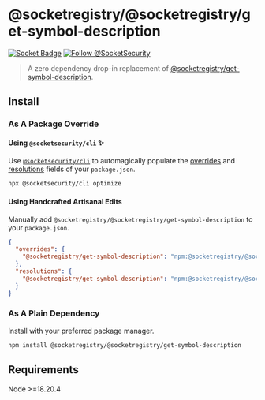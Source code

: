 # @socketregistry/@socketregistry/get-symbol-description

[![Socket Badge](https://socket.dev/api/badge/npm/package/@socketregistry/@socketregistry/get-symbol-description)](https://socket.dev/npm/package/@socketregistry/@socketregistry/get-symbol-description)
[![Follow @SocketSecurity](https://img.shields.io/twitter/follow/SocketSecurity?style=social)](https://twitter.com/SocketSecurity)

> A zero dependency drop-in replacement of
> [@socketregistry/get-symbol-description](https://www.npmjs.com/package/@socketregistry/get-symbol-description).

## Install

### As A Package Override

#### Using `@socketsecurity/cli` :sparkles:

Use [`@socketsecurity/cli`](https://www.npmjs.com/package/@socketsecurity/cli)
to automagically populate the
[overrides](https://docs.npmjs.com/cli/v9/configuring-npm/package-json#overrides)
and [resolutions](https://yarnpkg.com/configuration/manifest#resolutions) fields
of your `package.json`.

```sh
npx @socketsecurity/cli optimize
```

#### Using Handcrafted Artisanal Edits

Manually add `@socketregistry/@socketregistry/get-symbol-description` to your
`package.json`.

```json
{
  "overrides": {
    "@socketregistry/get-symbol-description": "npm:@socketregistry/@socketregistry/get-symbol-description@^1"
  },
  "resolutions": {
    "@socketregistry/get-symbol-description": "npm:@socketregistry/@socketregistry/get-symbol-description@^1"
  }
}
```

### As A Plain Dependency

Install with your preferred package manager.

```sh
npm install @socketregistry/@socketregistry/get-symbol-description
```

## Requirements

Node &gt;=18.20.4
